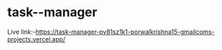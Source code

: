 # task--manager
Live link:-https://task-manager-pv81sz1k1-porwalkrishna15-gmailcoms-projects.vercel.app/
